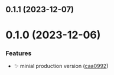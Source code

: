 ## 0.1.1 (2023-12-07)

# 0.1.0 (2023-12-06)

### Features

- :sparkles: minial production version ([caa0992](https://github.com/willin/svelte-auth/commit/caa099216893169dfa9f8c09cb73078a4924914c))
